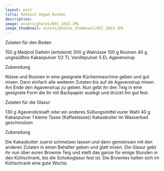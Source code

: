 ```yaml
---
layout: post
title: Rohkost Vegan Kuchen
description: 
image: assets/photos/DSC_1033.JPG
image_thumbnail: assets/photos_thumbnail/DSC_1033.JPG
---
```


Zutaten für den Boden
  
  150 g Medjool Datteln (entsteint)
  300 g Walnüsse
  100 g Rosinen
  40 g ungesüßtes Kakaopulver
  1/2 TL Vanillepulver
  5 EL Agavensirup

Zubereitung

  Nüsse und Rosinen in eine geeignete Küchenmaschine geben und gut mixen. 
  Dann einfach alle weiteren Zutaten bis auf de Agavensirup mixen. Am Ende den Agavensirup zu geben.
  Nun gebt ihr den Teig in eine geeignete Form die ihr mit Backpapier auslegt und drückt ihn gut fest.

Zutaten für die Glasur

  130 g Agavendicksaft oder ein anderes Süßungsmittel eurer Wahl
  40 g Kakaopulver
  1 kleine Tasse (Kaffeetasse)) Kakaobutter im Wasserbad geschmolzen

Zubereitung
    
  Die Kakaobutter zuerst schmelzen lassen und dann gemeinsam mit den anderen Zutaten in einen Behälter geben und glatt mixen.
  Die Glasur gebt ihr nun über euren Brownie Teig und stellt das ganze für einige Stunden in den Kühlschrank,
  bis die Schokoglasur fest ist. Die Brownies halten sich im Kühlschrank eine gute Woche.